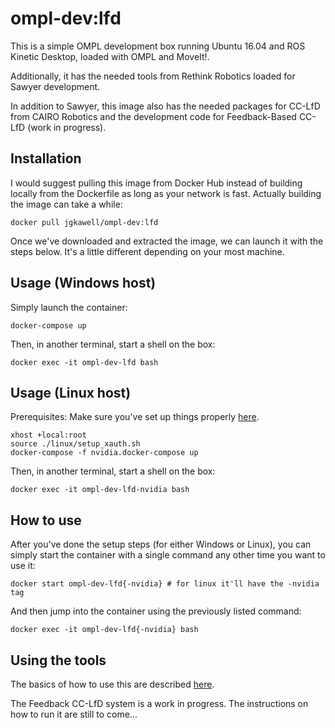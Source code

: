 # ompl-dev:lfd

This is a simple OMPL development box running Ubuntu 16.04 and ROS Kinetic Desktop, loaded with OMPL and MoveIt!.

Additionally, it has the needed tools from Rethink Robotics loaded for Sawyer development.

In addition to Sawyer, this image also has the needed packages for CC-LfD from CAIRO Robotics and the development code for Feedback-Based CC-LfD (work in progress).

## Installation

I would suggest pulling this image from Docker Hub instead of building locally from the Dockerfile as long as your network is fast. Actually building the image can take a while:

```
docker pull jgkawell/ompl-dev:lfd
```

Once we've downloaded and extracted the image, we can launch it with the steps below. It's a little different depending on your most machine.

## Usage (Windows host)

Simply launch the container:

```
docker-compose up
```

Then, in another terminal, start a shell on the box:

```
docker exec -it ompl-dev-lfd bash
```

## Usage (Linux host)

Prerequisites: Make sure you've set up things properly [here](../../docs/hardware-acceleration-linux.md).

```
xhost +local:root
source ./linux/setup_xauth.sh
docker-compose -f nvidia.docker-compose up
```

Then, in another terminal, start a shell on the box:

```
docker exec -it ompl-dev-lfd-nvidia bash
```

## How to use

After you've done the setup steps (for either Windows or Linux), you can simply start the container with a single command any other time you want to use it:

```
docker start ompl-dev-lfd{-nvidia} # for linux it'll have the -nvidia tag
```

And then jump into the container using the previously listed command:

```
docker exec -it ompl-dev-lfd{-nvidia} bash
```

## Using the tools

The basics of how to use this are described [here](../sawyer/README.md).

The Feedback CC-LfD system is a work in progress. The instructions on how to run it are still to come...
